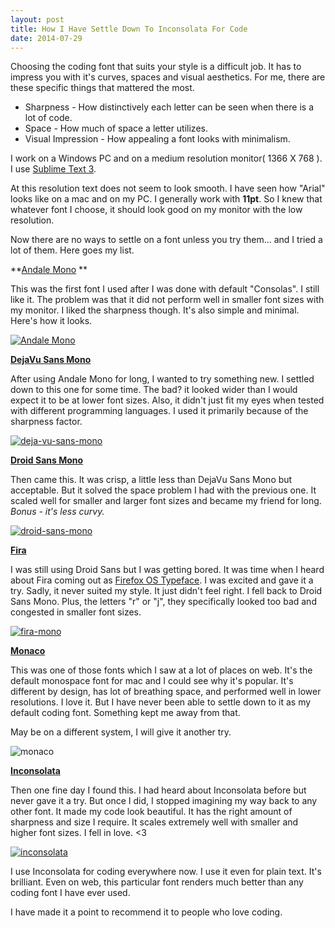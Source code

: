 ```yaml
---
layout: post
title: How I Have Settle Down To Inconsolata For Code
date: 2014-07-29
---
```


Choosing the coding font that suits your style is a difficult job. It has to impress you with it's curves, spaces and visual aesthetics. For me, there are these specific things that mattered the most.

- Sharpness - How distinctively each letter can be seen when there is a lot of code.
- Space - How much of space a letter utilizes.
- Visual Impression - How appealing a font looks with minimalism.

I work on a Windows PC and on a medium resolution monitor( 1366 X 768 ). I use [Sublime Text 3](http://www.sublimetext.com/3).

At this resolution text does not seem to look smooth. I have seen how "Arial" looks like on a mac and on my PC. I generally work with **11pt**. So I knew that whatever font I choose, it should look good on my monitor with the low resolution.

Now there are no ways to settle on a font unless you try them... and I tried a lot of them. Here goes my list.

**[Andale Mono](https://github.com/uarun/dotfiles/blob/master/fonts/Andale-Mono.ttf) **

This was the first font I used after I was done with default "Consolas". I still like it. The problem was that it did not perform well in smaller font sizes with my monitor. I liked the sharpness though. It's also simple and minimal. Here's how it looks.

[![Andale Mono](/assets/images/2014/07/andale-mono.png)](/assets/images/2014/07/andale-mono.png)

**[DejaVu Sans Mono](http://dejavu-fonts.org/wiki/Main_Page)**

After using Andale Mono for long, I wanted to try something new. I settled down to this one for some time. The bad? it looked wider than I would expect it to be at lower font sizes. Also, it didn't just fit my eyes when tested with different programming languages. I used it primarily because of the sharpness factor.

[![deja-vu-sans-mono](/assets/images/2014/07/deja-vu-sans-mono.png)](/assets/images/2014/07/deja-vu-sans-mono.png)

[**Droid Sans Mono**](https://www.google.com/fonts/specimen/Droid+Sans)

Then came this. It was crisp, a little less than DejaVu Sans Mono but acceptable. But it solved the space problem I had with the previous one. It scaled well for smaller and larger font sizes and became my friend for long. _Bonus - it's less curvy._

[![droid-sans-mono](/assets/images/2014/07/droid-sans-mono.png)](/assets/images/2014/07/droid-sans-mono.png)

**[Fira](http://www.carrois.com/fira-3-1/)**

I was still using Droid Sans but I was getting bored. It was time when I heard about Fira coming out as [Firefox OS Typeface](https://www.mozilla.org/en-US/styleguide/products/firefox-os/typeface/). I was excited and gave it a try. Sadly, it never suited my style. It just didn't feel right. I fell back to Droid Sans Mono. Plus, the letters "r" or "j", they specifically looked too bad and congested in smaller font sizes.

[![fira-mono](/assets/images/2014/07/fira-mono.png)](/assets/images/2014/07/fira-mono.png)

[**Monaco**](https://github.com/todylu/monaco.ttf)

This was one of those fonts which I saw at a lot of places on web. It's the default monospace font for mac and I could see why it's popular. It's different by design, has lot of breathing space, and performed well in lower resolutions. I love it. But I have never been able to settle down to it as my default coding font. Something kept me away from that.

May be on a different system, I will give it another try.

![monaco](/assets/images/2014/07/monaco.png)

[**Inconsolata**](https://www.google.com/fonts/specimen/Inconsolata)

Then one fine day I found this. I had heard about Inconsolata before but never gave it a try. But once I did, I stopped imagining my way back to any other font. It made my code look beautiful. It has the right amount of sharpness and size I require. It scales extremely well with smaller and higher font sizes. I fell in love. <3

[![inconsolata](/assets/images/2014/07/inconsolata.png)](/assets/images/2014/07/inconsolata.png)

I use Inconsolata for coding everywhere now. I use it even for plain text. It's brilliant. Even on web, this particular font renders much better than any coding font I have ever used.

I have made it a point to recommend it to people who love coding.

